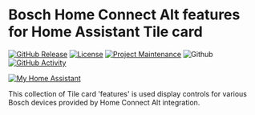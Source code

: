# Bosch Home Connect Alt features for Home Assistant Tile card

[![GitHub Release](https://img.shields.io/github/release/hondzik/bosch-appliance-features.svg?style=for-the-badge)](https://github.com/hondzik/bosch-appliance-features/releases)
[![License](https://img.shields.io/github/license/hondzik/bosch-appliance-features.svg?style=for-the-badge)](LICENSE)
[![Project Maintenance](https://img.shields.io/badge/maintainer-hondzik-blue.svg?style=for-the-badge)](https://github.com/hondzik)
![Github](https://img.shields.io/github/followers/hondzik.svg?style=for-the-badge)
[![GitHub Activity](https://img.shields.io/github/last-commit/hondzik/bosch-appliance-features?style=for-the-badge)](https://github.com/hondzik/bosch-appliance-features/commits/main)

[![My Home Assistant](https://my.home-assistant.io/badges/hacs_repository.svg)](https://my.home-assistant.io/redirect/hacs_repository/?repository=bosch-appliance-features&owner=hondzik&category=Plugin)

This collection of Tile card 'features' is used display controls for various Bosch devices provided by Home Connect Alt integration.
